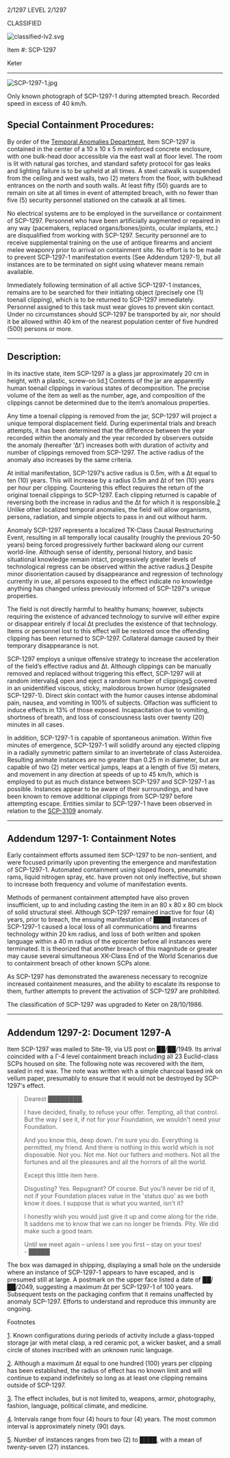 2/1297 LEVEL 2/1297

CLASSIFIED

![classified-lv2.svg](http://www.scp-wiki.net/local--files/component:classified-bar-woed-source/classified-lv2.svg)

Item #: SCP-1297

Keter

* * *

![SCP-1297-1.jpg](http://scp-wiki.wdfiles.com/local--files/scp-1297/SCP-1297-1.jpg)

Only known photograph of SCP-1297-1 during attempted breach. Recorded speed in excess of 40 km/h.

**Special Containment Procedures:**
-----------------------------------

By order of the [Temporal Anomalies Department](/scp-1780), Item SCP-1297 is contained in the center of a 10 x 10 x 5 m reinforced concrete enclosure, with one bulk-head door accessible via the east wall at floor level. The room is lit with natural gas torches, and standard safety protocol for gas leaks and lighting failure is to be upheld at all times. A steel catwalk is suspended from the ceiling and west walls, two (2) meters from the floor, with bulkhead entrances on the north and south walls. At least fifty (50) guards are to remain on site at all times in event of attempted breach, with no fewer than five (5) security personnel stationed on the catwalk at all times.

No electrical systems are to be employed in the surveillance or containment of SCP-1297. Personnel who have been artificially augmented or repaired in any way (pacemakers, replaced organs/bones/joints, ocular implants, etc.) are disqualified from working with SCP-1297. Security personnel are to receive supplemental training on the use of antique firearms and ancient melee weaponry prior to arrival on containment site. No effort is to be made to prevent SCP-1297-1 manifestation events (See Addendum 1297-1), but all instances are to be terminated on sight using whatever means remain available.

Immediately following termination of all active SCP-1297-1 instances, remains are to be searched for their initiating object (precisely one (1) toenail clipping), which is to be returned to SCP-1297 immediately. Personnel assigned to this task must wear gloves to prevent skin contact. Under no circumstances should SCP-1297 be transported by air, nor should it be allowed within 40 km of the nearest population center of five hundred (500) persons or more.

* * *

**Description:**
----------------

In its inactive state, item SCP-1297 is a glass jar approximately 20 cm in height, with a plastic, screw-on lid.[1](javascript:;) Contents of the jar are apparently human toenail clippings in various states of decomposition. The precise volume of the item as well as the number, age, and composition of the clippings cannot be determined due to the item’s anomalous properties.

Any time a toenail clipping is removed from the jar, SCP-1297 will project a unique temporal displacement field. During experimental trials and breach attempts, it has been determined that the difference between the year recorded within the anomaly and the year recorded by observers outside the anomaly (hereafter ‘Δt’) increases both with duration of activity and number of clippings removed from SCP-1297. The active radius of the anomaly also increases by the same criteria.

At initial manifestation, SCP-1297’s active radius is 0.5m, with a Δt equal to ten (10) years. This will increase by a radius 0.5m and Δt of ten (10) years per hour per clipping. Countering this effect requires the return of the original toenail clippings to SCP-1297. Each clipping returned is capable of reversing both the increase in radius and the Δt for which it is responsible.[2](javascript:;) Unlike other localized temporal anomalies, the field will allow organisms, persons, radiation, and simple objects to pass in and out without harm.

Anomaly SCP-1297 represents a localized TK-Class Causal Restructuring Event, resulting in all temporally local causality (roughly the previous 20-50 years) being forced progressively further backward along our current world-line. Although sense of identity, personal history, and basic situational knowledge remain intact, progressively greater levels of technological regress can be observed within the active radius.[3](javascript:;) Despite minor disorientation caused by disappearance and regression of technology currently in use, all persons exposed to the effect indicate no knowledge anything has changed unless previously informed of SCP-1297's unique properties.

The field is not directly harmful to healthy humans; however, subjects requiring the existence of advanced technology to survive will either expire or disappear entirely if local Δt precludes the existence of that technology. Items or personnel lost to this effect will be restored once the offending clipping has been returned to SCP-1297. Collateral damage caused by their temporary disappearance is not.

SCP-1297 employs a unique offensive strategy to increase the acceleration of the field’s effective radius and Δt. Although clippings can be manually removed and replaced without triggering this effect, SCP-1297 will at random intervals[4](javascript:;) open and eject a random number of clippings[5](javascript:;) covered in an unidentified viscous, sticky, malodorous brown humor (designated SCP-1297-1). Direct skin contact with the humor causes intense abdominal pain, nausea, and vomiting in 100% of subjects. Olfaction was sufficient to induce effects in 13% of those exposed. Incapacitation due to vomiting, shortness of breath, and loss of consciousness lasts over twenty (20) minutes in all cases.

In addition, SCP-1297-1 is capable of spontaneous animation. Within five minutes of emergence, SCP-1297-1 will solidify around any ejected clipping in a radially symmetric pattern similar to an invertebrate of class Asteroidea. Resulting animate instances are no greater than 0.25 m in diameter, but are capable of two (2) meter vertical jumps, leaps at a length of five (5) meters, and movement in any direction at speeds of up to 45 km/h, which is employed to put as much distance between SCP-1297 and SCP-1297-1 as possible. Instances appear to be aware of their surroundings, and have been known to remove additional clippings from SCP-1297 before attempting escape. Entities similar to SCP-1297-1 have been observed in relation to the [SCP-3109](/scp-3109) anomaly.

* * *

**Addendum 1297-1: Containment Notes**
--------------------------------------

Early containment efforts assumed item SCP-1297 to be non-sentient, and were focused primarily upon preventing the emergence and manifestation of SCP-1297-1. Automated containment using sloped floors, pneumatic rams, liquid nitrogen spray, etc. have proven not only ineffective, but shown to increase both frequency and volume of manifestation events.

Methods of permanent containment attempted have also proven insufficient, up to and including casting the item in an 80 x 80 x 80 cm block of solid structural steel. Although SCP-1297 remained inactive for four (4) years, prior to breach, the ensuing manifestation of ████ instances of SCP-1297-1 caused a local loss of all communications and firearms technology within 20 km radius, and loss of both written and spoken language within a 40 m radius of the epicenter before all instances were terminated. It is theorized that another breach of this magnitude or greater may cause several simultaneous XK-Class End of the World Scenarios due to containment breach of other known SCPs alone.

As SCP-1297 has demonstrated the awareness necessary to recognize increased containment measures, and the ability to escalate its response to them, further attempts to prevent the activation of SCP-1297 are prohibited.

The classification of SCP-1297 was upgraded to Keter on 28/10/1986.

* * *

**Addendum 1297-2: Document 1297-A**
------------------------------------

Item SCP-1297 was mailed to Site-19, via US post on ██/██/1949. Its arrival coincided with a Γ-4 level containment breach including all 23 Euclid-class SCPs housed on site. The following note was recovered with the item, sealed in red wax. The note was written with a simple charcoal based ink on vellum paper, presumably to ensure that it would not be destroyed by SCP-1297's effect.

> Dearest ████████,
> 
> I have decided, finally, to refuse your offer. Tempting, all that control. But the way I see it, if not for your Foundation, we wouldn't need your Foundation.
> 
> And you know this, deep down. I'm sure you do. Everything is permitted, my friend. And there is nothing in this world which is not disposable. Not you. Not me. Not our fathers and mothers. Not all the fortunes and all the pleasures and all the horrors of all the world.
> 
> Except this little item here.
> 
> Disgusting? Yes. Repugnant? Of course. But you'll never be rid of it, not if your Foundation places value in the 'status quo' as we both know it does. I suppose that _is_ what you wanted, isn't it?
> 
> I honestly wish you would just give it up and come along for the ride. It saddens me to know that we can no longer be friends. Pity. We did make such a good team.
> 
> Until we meet again – unless I see you first – stay on your toes!  
> \- █████

The box was damaged in shipping, displaying a small hole on the underside where an instance of SCP-1297-1 appears to have escaped, and is presumed still at large. A postmark on the upper face listed a date of ██/██/2049, suggesting a maximum Δt per SCP-1297-1 of 100 years. Subsequent tests on the packaging confirm that it remains unaffected by anomaly SCP-1297. Efforts to understand and reproduce this immunity are ongoing.

Footnotes

[1](javascript:;). Known configurations during periods of activity include a glass-topped storage jar with metal clasp, a red ceramic pot, a wicker basket, and a small circle of stones inscribed with an unknown runic language.

[2](javascript:;). Although a maximum Δt equal to one hundred (100) years per clipping has been established, the radius of effect has no known limit and will continue to expand indefinitely so long as at least one clipping remains outside of SCP-1297.

[3](javascript:;). The effect includes, but is not limited to, weapons, armor, photography, fashion, language, political climate, and medicine.

[4](javascript:;). Intervals range from four (4) hours to four (4) years. The most common interval is approximately ninety (90) days.

[5](javascript:;). Number of instances ranges from two (2) to ████, with a mean of twenty-seven (27) instances.